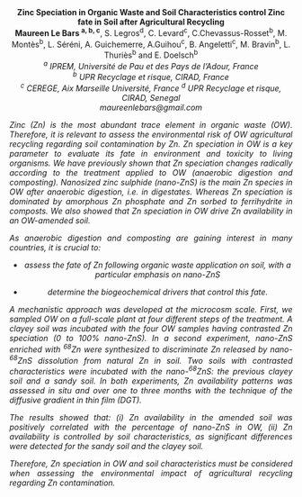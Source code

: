 <center><strong>Zinc Speciation in Organic Waste and Soil Characteristics control Zinc fate in Soil after Agricultural Recycling</strong>

<center><strong>Maureen Le Bars <sup>a, b, c</sup></strong>, S. Legros<sup>d</sup>, C. Levard<sup>c</sup>, C.Chevassus-Rosset<sup>b</sup>, M. Montès<sup>b</sup>, L. Séréni, A. Guichemerre, A.Guihou<sup>c</sup>, B. Angeletti<sup>c</sup>, M. Bravin<sup>b</sup>, L. Thuriès<sup>b</sup> and E. Doelsch<sup>b</sup>

<center><i><sup>a</sup> IPREM, Université de Pau et des Pays de l’Adour, France 

<center><i><sup>b</sup> UPR Recyclage et risque, CIRAD, France</i>

<center><i><sup>c</sup> CEREGE, Aix Marseille Université, France <sup>d</sup> UPR Recyclage et
risque, CIRAD, Senegal</i>

<center><i>maureenlebars@gmail.com </i>

<p style=text-align:justify>Zinc (Zn) is the most abundant trace element in organic waste (OW).
Therefore, it is relevant to assess the environmental risk of OW
agricultural recycling regarding soil contamination by Zn. Zn speciation
in OW is a key parameter to evaluate its fate in environment and
toxicity to living organisms. We have previously shown that Zn
speciation changes radically according to the treatment applied to OW
(anaerobic digestion and composting). Nanosized zinc sulphide (nano-ZnS)
is the main Zn species in OW after anaerobic digestion, i.e. in
digestates. Whereas Zn speciation is dominated by amorphous Zn phosphate
and Zn sorbed to ferrihydrite in composts. We also showed that Zn
speciation in OW drive Zn availability in an OW-amended soil.

<p style=text-align:justify>As anaerobic digestion and composting are gaining interest in many
countries, it is crucial to:

-   assess the fate of Zn following organic waste application on soil,
    with a particular emphasis on nano-ZnS

-   determine the biogeochemical drivers that control this fate.

<p style=text-align:justify>A mechanistic approach was developed at the microcosm scale. First, we
sampled OW on a full-scale plant at four different steps of the
treatment. A clayey soil was incubated with the four OW samples having
contrasted Zn speciation (0 to 100% nano-ZnS). In a second experiment,
nano-ZnS enriched with <sup>68</sup>Zn were synthesized to discriminate Zn
released by nano-<sup>68</sup>ZnS dissolution from natural Zn in soil. Two soils
with contrasted characteristics were incubated with the nano-<sup>68</sup>ZnS:
the previous clayey soil and a sandy soil. In both experiments, Zn
availability patterns was assessed in situ and over one to three months
with the technique of the diffusive gradient in thin film (DGT).

<p style=text-align:justify>The results showed that: (i) Zn availability in the amended soil was
positively correlated with the percentage of nano-ZnS in OW, (ii) Zn
availability is controlled by soil characteristics, as significant
differences were detected for the sandy soil and the clayey soil.

<p style=text-align:justify>Therefore, Zn speciation in OW and soil characteristics must be
considered when assessing the environmental impact of agricultural
recycling regarding Zn contamination.
